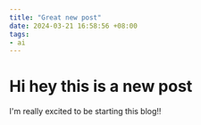 ```yaml
---
title: "Great new post"
date: 2024-03-21 16:58:56 +08:00
tags:
- ai
---
```


# Hi hey this is a new post

I'm really excited to be starting this blog!!

